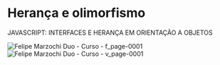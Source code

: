 # Herança e olimorfismo<br>
JAVASCRIPT: INTERFACES E HERANÇA EM ORIENTAÇÃO A OBJETOS

![Felipe Marzochi Duo - Curso - f_page-0001](https://user-images.githubusercontent.com/97696243/184557414-9c94e4c2-f521-49a9-824e-1802bdae7e99.jpg)
![Felipe Marzochi Duo - Curso - v_page-0001](https://user-images.githubusercontent.com/97696243/184557415-f15bcf25-aadf-476f-b2fa-64f11e1b99bb.jpg)
